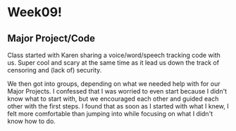 # Week09!

## Major Project/Code

Class started with Karen sharing a voice/word/speech tracking code with us. Super cool and scary at the same time as it lead us down the track of censoring and (lack of) security. 

We then got into groups, depending on what we needed help with for our Major Projects. I confessed that I was worried to even start because I didn't know what to start with, but we encouraged each other and guided each other with the first steps. I found that as soon as I started with what I knew, I felt more comfortable than jumping into while focusing on what I didn't know how to do. 
